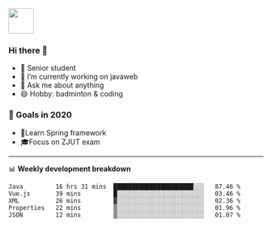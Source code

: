 <img src="https://github.com/egoist/egoist/raw/master/balloon.gif" width="50">

### Hi there 🐏

- 🌱 Senior student
- 🔭 I’m currently working on javaweb
- 💬 Ask me about anything
- 😄 Hobby: badminton & coding

### 🚀 Goals in 2020
+ 🍃Learn Spring framework
+ 🎓Focus on ZJUT exam
-------

📊 **Weekly development breakdown**
<!--START_SECTION:waka-->
```text
Java         16 hrs 31 mins  ██████████████████████░░░   87.46 % 
Vue.js       39 mins         █░░░░░░░░░░░░░░░░░░░░░░░░   03.46 % 
XML          26 mins         ▓░░░░░░░░░░░░░░░░░░░░░░░░   02.36 % 
Properties   22 mins         ▒░░░░░░░░░░░░░░░░░░░░░░░░   01.96 % 
JSON         12 mins         ▒░░░░░░░░░░░░░░░░░░░░░░░░   01.07 % 
```
<!--END_SECTION:waka-->
